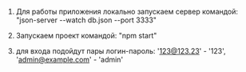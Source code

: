 1. Для работы приложения локально запускаем сервер командой:
"json-server --watch db.json --port 3333"

2. Запускаем проект командой:
"npm start"

3. для входа подойдут пары логин-пароль:
'123@123.23' - '123',
'admin@example.com' - 'admin'
